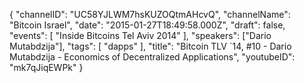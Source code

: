 {
    "channelID": "UC58YJLWM7hsKUZOQtmAHcvQ",
    "channelName": "Bitcoin Israel",
    "date": "2015-01-27T18:49:58.000Z",
    "draft": false,
    "events": [
        "Inside Bitcoins Tel Aviv 2014"
    ],
    "speakers": ["Dario Mutabdzija"],
    "tags": [
        "dapps"
    ],
    "title": "Bitcoin TLV `14, #10 - Dario Mutabdzija - Economics of Decentralized Applications",
    "youtubeID": "mk7qJiqEWPk"
}
